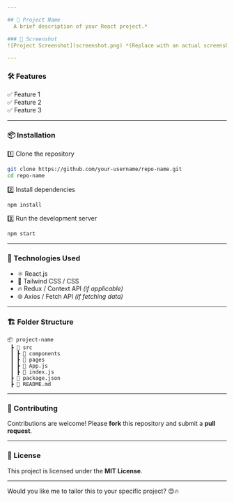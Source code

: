 ```yaml
---

## 🚀 Project Name
  A brief description of your React project.*  

### 📸 Screenshot
![Project Screenshot](screenshot.png) *(Replace with an actual screenshot link)*  

---
```


### 🛠 Features

✅ Feature 1  
✅ Feature 2  
✅ Feature 3

---

### 📦 Installation

1️⃣ Clone the repository

```sh
git clone https://github.com/your-username/repo-name.git
cd repo-name
```

2️⃣ Install dependencies

```sh
npm install
```

3️⃣ Run the development server

```sh
npm start
```

---

### 🔧 Technologies Used

- ⚛️ React.js
- 🎨 Tailwind CSS / CSS
- 🔥 Redux / Context API _(if applicable)_
- 🌐 Axios / Fetch API _(if fetching data)_

---

### 🏗 Folder Structure

```
📦 project-name
 ┣ 📂 src
 ┃ ┣ 📂 components
 ┃ ┣ 📂 pages
 ┃ ┣ 📜 App.js
 ┃ ┣ 📜 index.js
 ┣ 📜 package.json
 ┣ 📜 README.md
```

---

### 🎯 Contributing

Contributions are welcome! Please **fork** this repository and submit a **pull request**.

---

### 📜 License

This project is licensed under the **MIT License**.

---

Would you like me to tailor this to your specific project? 😊🔥
